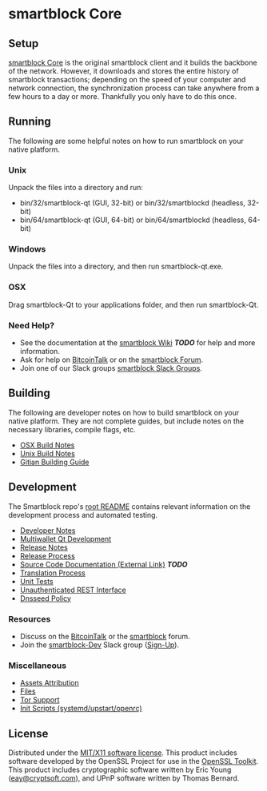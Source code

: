 smartblock Core
=====================

Setup
---------------------
[smartblock Core](http://smartblock.org/wallet) is the original smartblock client and it builds the backbone of the network. However, it downloads and stores the entire history of smartblock transactions; depending on the speed of your computer and network connection, the synchronization process can take anywhere from a few hours to a day or more. Thankfully you only have to do this once.

Running
---------------------
The following are some helpful notes on how to run smartblock on your native platform.

### Unix

Unpack the files into a directory and run:

- bin/32/smartblock-qt (GUI, 32-bit) or bin/32/smartblockd (headless, 32-bit)
- bin/64/smartblock-qt (GUI, 64-bit) or bin/64/smartblockd (headless, 64-bit)

### Windows

Unpack the files into a directory, and then run smartblock-qt.exe.

### OSX

Drag smartblock-Qt to your applications folder, and then run smartblock-Qt.

### Need Help?

* See the documentation at the [smartblock Wiki](https://en.bitcoin.it/wiki/Main_Page) ***TODO***
for help and more information.
* Ask for help on [BitcoinTalk](https://bitcointalk.org/index.php?topic=1262920.0) or on the [smartblock Forum](http://forum.smartblock.org/).
* Join one of our Slack groups [smartblock Slack Groups](https://smartblock.org/slack-logins/).

Building
---------------------
The following are developer notes on how to build smartblock on your native platform. They are not complete guides, but include notes on the necessary libraries, compile flags, etc.

- [OSX Build Notes](build-osx.md)
- [Unix Build Notes](build-unix.md)
- [Gitian Building Guide](gitian-building.md)

Development
---------------------
The Smartblock repo's [root README](https://github.com/smartblock-Project/smartblock/blob/master/README.md) contains relevant information on the development process and automated testing.

- [Developer Notes](developer-notes.md)
- [Multiwallet Qt Development](multiwallet-qt.md)
- [Release Notes](release-notes.md)
- [Release Process](release-process.md)
- [Source Code Documentation (External Link)](https://dev.visucore.com/bitcoin/doxygen/) ***TODO***
- [Translation Process](translation_process.md)
- [Unit Tests](unit-tests.md)
- [Unauthenticated REST Interface](REST-interface.md)
- [Dnsseed Policy](dnsseed-policy.md)

### Resources

* Discuss on the [BitcoinTalk](https://bitcointalk.org/index.php?topic=1262920.0) or the [smartblock](http://forum.smartblock.org/) forum.
* Join the [smartblock-Dev](https://smartblock-dev.slack.com/) Slack group ([Sign-Up](https://smartblock-dev.herokuapp.com/)).

### Miscellaneous
- [Assets Attribution](assets-attribution.md)
- [Files](files.md)
- [Tor Support](tor.md)
- [Init Scripts (systemd/upstart/openrc)](init.md)

License
---------------------
Distributed under the [MIT/X11 software license](http://www.opensource.org/licenses/mit-license.php).
This product includes software developed by the OpenSSL Project for use in the [OpenSSL Toolkit](https://www.openssl.org/). This product includes
cryptographic software written by Eric Young ([eay@cryptsoft.com](mailto:eay@cryptsoft.com)), and UPnP software written by Thomas Bernard.
